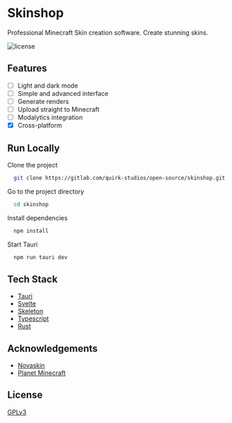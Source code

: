 # Skinshop

Professional Minecraft Skin creation software. Create stunning skins.

![license](https://img.shields.io/github/license/QuirkStudios/Skinshop?style=for-the-badge)


## Features

- [ ] Light and dark mode
- [ ] Simple and advanced interface
- [ ] Generate renders
- [ ] Upload straight to Minecraft
- [ ] Modalytics integration
- [x] Cross-platform

## Run Locally

Clone the project

```bash
  git clone https://gitlab.com/quirk-studios/open-source/skinshop.git
```

Go to the project directory

```bash
  cd skinshop
```

Install dependencies

```bash
  npm install
```

Start Tauri

```bash
  npm run tauri dev
```


## Tech Stack

- [Tauri](https://tauri.app/)
- [Svelte](https://svelte.dev/)
- [Skeleton](https://www.skeleton.dev)
- [Typescript](https://www.typescriptlang.org/)
- [Rust](https://www.rust-lang.org/)

## Acknowledgements

 - [Novaskin](https://minecraft.novaskin.me/)
 - [Planet Minecraft](https://www.planetminecraft.com/skin-editor/)

## License

[GPLv3 ](https://choosealicense.com/licenses/gpl-3.0/)